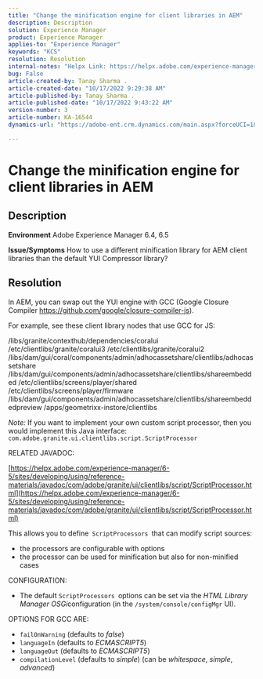 ```yaml
---
title: "Change the minification engine for client libraries in AEM"
description: Description
solution: Experience Manager
product: Experience Manager
applies-to: "Experience Manager"
keywords: "KCS"
resolution: Resolution
internal-notes: "Helpx Link: https://helpx.adobe.com/experience-manager/kb/how-to-change-the-minification-engine-for-client-libraries-in-AEM.html"
bug: False
article-created-by: Tanay Sharma .
article-created-date: "10/17/2022 9:29:38 AM"
article-published-by: Tanay Sharma .
article-published-date: "10/17/2022 9:43:22 AM"
version-number: 3
article-number: KA-16544
dynamics-url: "https://adobe-ent.crm.dynamics.com/main.aspx?forceUCI=1&pagetype=entityrecord&etn=knowledgearticle&id=f9670338-fe4d-ed11-bba2-0022480868ff"

---
```

# Change the minification engine for client libraries in AEM

## Description

<b>Environment</b>
Adobe Experience Manager 6.4, 6.5


<b>Issue/Symptoms</b>
How to use a different minification library for AEM client libraries than the default YUI Compressor library?


## Resolution


In AEM, you can swap out the YUI engine with GCC (Google Closure Compiler https://github.com/google/closure-compiler-js).

For example, see these client library nodes that use GCC for JS:

/libs/granite/contexthub/dependencies/coralui
/etc/clientlibs/granite/coralui3
/etc/clientlibs/granite/coralui2
/libs/dam/gui/coral/components/admin/adhocassetshare/clientlibs/adhocassetshare
/libs/dam/gui/components/admin/adhocassetshare/clientlibs/shareembedded
/etc/clientlibs/screens/player/shared
/etc/clientlibs/screens/player/firmware
/libs/dam/gui/components/admin/adhocassetshare/clientlibs/shareembeddedpreview
/apps/geometrixx-instore/clientlibs



*Note:* If you want to implement your own custom script processor, then you would implement this Java interface:
`com.adobe.granite.ui.clientlibs.script.ScriptProcessor`



RELATED JAVADOC:

[https://helpx.adobe.com/experience-manager/6-5/sites/developing/using/reference-materials/javadoc/com/adobe/granite/ui/clientlibs/script/ScriptProcessor.html](https://helpx.adobe.com/experience-manager/6-5/sites/developing/using/reference-materials/javadoc/com/adobe/granite/ui/clientlibs/script/ScriptProcessor.html)

This allows you to define` ScriptProcessors `that can modify script sources:

- the processors are configurable with options
- the processor can be used for minification but also for non-minified cases




CONFIGURATION:

- The default `ScriptProcessors `options can be set via the *HTML Library Manager OSGi*configuration (in the `/system/console/configMgr` UI).




OPTIONS FOR GCC ARE:

- `failOnWarning` (defaults to *false*)
- `languageIn` (defaults to *ECMASCRIPT5*)
- `languageOut` (defaults to *ECMASCRIPT5*)
- `compilationLevel` (defaults to *simple*) (can be *whitespace*, *simple*, *advanced*)

